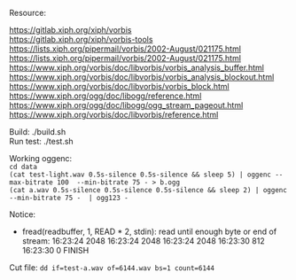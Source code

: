 Resource:

https://gitlab.xiph.org/xiph/vorbis  
https://gitlab.xiph.org/xiph/vorbis-tools  
https://lists.xiph.org/pipermail/vorbis/2002-August/021175.html  
https://lists.xiph.org/pipermail/vorbis/2002-August/021175.html  
https://www.xiph.org/vorbis/doc/libvorbis/vorbis_analysis_buffer.html  
https://www.xiph.org/vorbis/doc/libvorbis/vorbis_analysis_blockout.html  
https://www.xiph.org/vorbis/doc/libvorbis/vorbis_block.html  
https://www.xiph.org/ogg/doc/libogg/reference.html  
https://www.xiph.org/ogg/doc/libogg/ogg_stream_pageout.html  
https://www.xiph.org/vorbis/doc/libvorbis/reference.html  

Build: ./build.sh  
Run test: ./test.sh  

Working oggenc:   
`cd data`  
`(cat test-light.wav 0.5s-silence 0.5s-silence && sleep 5) | oggenc --max-bitrate 100  --min-bitrate 75 - > b.ogg`  
`(cat a.wav 0.5s-silence 0.5s-silence 0.5s-silence && sleep 2) | oggenc --min-bitrate 75 -  | ogg123 -`

Notice:
- fread(readbuffer, 1, READ * 2, stdin): read until enough byte or end of stream:
16:23:24 2048
16:23:24 2048
16:23:24 2048
16:23:30 812
16:23:30 0
FINISH

Cut file:
`dd if=test-a.wav of=6144.wav bs=1 count=6144`
